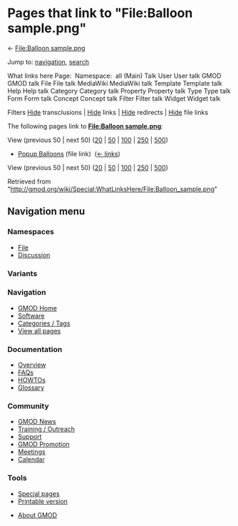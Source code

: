 <div id="mw-page-base" class="noprint">

</div>

<div id="mw-head-base" class="noprint">

</div>

<div id="content" class="mw-body" role="main">

<span id="top"></span>

<div id="mw-js-message" style="display:none;">

</div>



# <span dir="auto">Pages that link to "File:Balloon sample.png"</span>

<div id="bodyContent">

<div id="contentSub">

← [File:Balloon
sample.png](/wiki/File:Balloon_sample.png "File:Balloon sample.png")

</div>

<div id="jump-to-nav" class="mw-jump">

Jump to: [navigation](#mw-navigation), [search](#p-search)

</div>

<div id="mw-content-text">

What links here Page:  Namespace:  all (Main) Talk User User talk GMOD
GMOD talk File File talk MediaWiki MediaWiki talk Template Template talk
Help Help talk Category Category talk Property Property talk Type Type
talk Form Form talk Concept Concept talk Filter Filter talk Widget
Widget talk

Filters
[Hide](/mediawiki/index.php?title=Special:WhatLinksHere/File:Balloon_sample.png&hidetrans=1 "Special:WhatLinksHere/File:Balloon sample.png")
transclusions \|
[Hide](/mediawiki/index.php?title=Special:WhatLinksHere/File:Balloon_sample.png&hidelinks=1 "Special:WhatLinksHere/File:Balloon sample.png")
links \|
[Hide](/mediawiki/index.php?title=Special:WhatLinksHere/File:Balloon_sample.png&hideredirs=1 "Special:WhatLinksHere/File:Balloon sample.png")
redirects \|
[Hide](/mediawiki/index.php?title=Special:WhatLinksHere/File:Balloon_sample.png&hideimages=1 "Special:WhatLinksHere/File:Balloon sample.png")
file links

The following pages link to **[File:Balloon
sample.png](/wiki/File:Balloon_sample.png "File:Balloon sample.png")**:

View (previous 50 \| next 50)
([20](/mediawiki/index.php?title=Special:WhatLinksHere/File:Balloon_sample.png&limit=20 "Special:WhatLinksHere/File:Balloon sample.png")
\|
[50](/mediawiki/index.php?title=Special:WhatLinksHere/File:Balloon_sample.png&limit=50 "Special:WhatLinksHere/File:Balloon sample.png")
\|
[100](/mediawiki/index.php?title=Special:WhatLinksHere/File:Balloon_sample.png&limit=100 "Special:WhatLinksHere/File:Balloon sample.png")
\|
[250](/mediawiki/index.php?title=Special:WhatLinksHere/File:Balloon_sample.png&limit=250 "Special:WhatLinksHere/File:Balloon sample.png")
\|
[500](/mediawiki/index.php?title=Special:WhatLinksHere/File:Balloon_sample.png&limit=500 "Special:WhatLinksHere/File:Balloon sample.png"))

- [Popup Balloons](/wiki/Popup_Balloons "Popup Balloons") (file link) ‎
  <span class="mw-whatlinkshere-tools">([←
  links](/mediawiki/index.php?title=Special:WhatLinksHere&target=Popup+Balloons "Special:WhatLinksHere"))</span>

View (previous 50 \| next 50)
([20](/mediawiki/index.php?title=Special:WhatLinksHere/File:Balloon_sample.png&limit=20 "Special:WhatLinksHere/File:Balloon sample.png")
\|
[50](/mediawiki/index.php?title=Special:WhatLinksHere/File:Balloon_sample.png&limit=50 "Special:WhatLinksHere/File:Balloon sample.png")
\|
[100](/mediawiki/index.php?title=Special:WhatLinksHere/File:Balloon_sample.png&limit=100 "Special:WhatLinksHere/File:Balloon sample.png")
\|
[250](/mediawiki/index.php?title=Special:WhatLinksHere/File:Balloon_sample.png&limit=250 "Special:WhatLinksHere/File:Balloon sample.png")
\|
[500](/mediawiki/index.php?title=Special:WhatLinksHere/File:Balloon_sample.png&limit=500 "Special:WhatLinksHere/File:Balloon sample.png"))

</div>

<div class="printfooter">

Retrieved from
"<http://gmod.org/wiki/Special:WhatLinksHere/File:Balloon_sample.png>"

</div>

<div id="catlinks" class="catlinks catlinks-allhidden">

</div>

<div class="visualClear">

</div>

</div>

</div>

<div id="mw-navigation">

## Navigation menu

<div id="mw-head">



<div id="left-navigation">

<div id="p-namespaces" class="vectorTabs" role="navigation"
aria-labelledby="p-namespaces-label">

### Namespaces

- <span id="ca-nstab-image"><a href="/wiki/File:Balloon_sample.png" accesskey="c"
  title="View the file page [c]">File</a></span>
- <span id="ca-talk"><a
  href="/mediawiki/index.php?title=File_talk:Balloon_sample.png&amp;action=edit&amp;redlink=1"
  accesskey="t"
  title="Discussion about the content page [t]">Discussion</a></span>

</div>

<div id="p-variants" class="vectorMenu emptyPortlet" role="navigation"
aria-labelledby="p-variants-label">

### 

### Variants[](#)

<div class="menu">

</div>

</div>

</div>

<div id="right-navigation">





</div>



</div>

</div>

</div>

<div id="mw-panel">

<div id="p-logo" role="banner">

<a href="/wiki/Main_Page"
style="background-image: url(http://gmod.org/images/GMOD-cogs.png);"
title="Visit the main page"></a>

</div>

<div id="p-Navigation" class="portal" role="navigation"
aria-labelledby="p-Navigation-label">

### Navigation

<div class="body">

- <span id="n-GMOD-Home">[GMOD Home](/wiki/Main_Page)</span>
- <span id="n-Software">[Software](/wiki/GMOD_Components)</span>
- <span id="n-Categories-.2F-Tags">[Categories /
  Tags](/wiki/Categories)</span>
- <span id="n-View-all-pages">[View all
  pages](/wiki/Special:AllPages)</span>

</div>

</div>

<div id="p-Documentation" class="portal" role="navigation"
aria-labelledby="p-Documentation-label">

### Documentation

<div class="body">

- <span id="n-Overview">[Overview](/wiki/Overview)</span>
- <span id="n-FAQs">[FAQs](/wiki/Category:FAQ)</span>
- <span id="n-HOWTOs">[HOWTOs](/wiki/Category:HOWTO)</span>
- <span id="n-Glossary">[Glossary](/wiki/Glossary)</span>

</div>

</div>

<div id="p-Community" class="portal" role="navigation"
aria-labelledby="p-Community-label">

### Community

<div class="body">

- <span id="n-GMOD-News">[GMOD News](/wiki/GMOD_News)</span>
- <span id="n-Training-.2F-Outreach">[Training /
  Outreach](/wiki/Training_and_Outreach)</span>
- <span id="n-Support">[Support](/wiki/Support)</span>
- <span id="n-GMOD-Promotion">[GMOD
  Promotion](/wiki/GMOD_Promotion)</span>
- <span id="n-Meetings">[Meetings](/wiki/Meetings)</span>
- <span id="n-Calendar">[Calendar](/wiki/Calendar)</span>

</div>

</div>

<div id="p-tb" class="portal" role="navigation"
aria-labelledby="p-tb-label">

### Tools

<div class="body">

- <span id="t-specialpages"><a href="/wiki/Special:SpecialPages" accesskey="q"
  title="A list of all special pages [q]">Special pages</a></span>
- <span id="t-print"><a
  href="/mediawiki/index.php?title=Special:WhatLinksHere/File:Balloon_sample.png&amp;printable=yes"
  rel="alternate" accesskey="p"
  title="Printable version of this page [p]">Printable version</a></span>

</div>

</div>

</div>

</div>

<div id="footer" role="contentinfo">

- <span id="footer-places-about">[About
  GMOD](/wiki/GMOD:About "GMOD:About")</span>

<!-- -->






</div>

